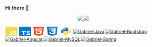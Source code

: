 ### Hi there 👋

<div align="center">
  <a href="https://github.com/Gabriel-M-S">
  <img height="180em" src="https://github-readme-stats.vercel.app/api?username=Gabriel-M-S&show_icons=true&theme=gotham&include_all_commits=true&count_private=true"/>
  <img height="180em" src="https://github-readme-stats.vercel.app/api/top-langs/?username=Gabriel-M-S&layout=compact&langs_count=7&theme=gotham"/>
</div>

  <div style="display: inline_block"><br>
  <img align="center" alt="Gabriel-Js" height="30" width="40" src="https://raw.githubusercontent.com/devicons/devicon/master/icons/javascript/javascript-plain.svg">
  <img align="center" alt="Gabriel-Ts" height="30" width="40" src="https://raw.githubusercontent.com/devicons/devicon/master/icons/typescript/typescript-plain.svg">
  <img align="center" alt="Gabriel-HTML" height="30" width="40" src="https://raw.githubusercontent.com/devicons/devicon/master/icons/html5/html5-original.svg">
  <img align="center" alt="Gabriel-CSS" height="30" width="40" src="https://raw.githubusercontent.com/devicons/devicon/master/icons/css3/css3-original.svg">
  <img align="center" alt="Gabriel-Python" height="30" width="40" src="https://raw.githubusercontent.com/devicons/devicon/master/icons/python/python-original.svg">
  <img align="center" alt="Gabriel-Java" height="30" width="60"  src="https://img.shields.io/badge/Java-ED8B00?style=for-the-badge&logo=java&logoColor=white">
  <img align="center" alt="Gabriel-Bootstrap" height="30" width="70" src="https://img.shields.io/badge/Bootstrap-563D7C?style=for-the-badge&logo=bootstrap&logoColor=white"> 
  <img align="center" alt="Gabriel-Angular" height="30" width="70" src="https://img.shields.io/badge/Angular-DD0031?style=for-the-badge&logo=angular&logoColor=white">   <img align="center" alt="Gabriel-MySQL" height="30" width="70" src="https://img.shields.io/badge/MySQL-00000F?style=for-the-badge&logo=mysql&logoColor=white">
  <img align="center" alt="Gabriel-Spring" height="30" width="70" src="https://img.shields.io/badge/Spring-6DB33F?style=for-the-badge&logo=spring&logoColor=white">
  
</div>
